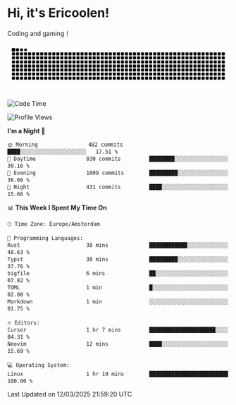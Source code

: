 # Hi, it's Ericoolen!
Coding and gaming！

<picture>
  <source media="(prefers-color-scheme: dark)" srcset="https://raw.githubusercontent.com/Eric-Song-Nop/Eric-Song-Nop/output/github-contribution-grid-snake-dark.svg">
  <source media="(prefers-color-scheme: light)" srcset="https://raw.githubusercontent.com/Eric-Song-Nop/Eric-Song-Nop/output/github-contribution-grid-snake.svg">
  <img alt="github contribution grid snake animation" src="https://raw.githubusercontent.com/Eric-Song-Nop/Eric-Song-Nop/output/github-contribution-grid-snake.svg">
</picture>

<!--START_SECTION:waka-->
![Code Time](http://img.shields.io/badge/Code%20Time-1%2C794%20hrs%2047%20mins-blue)

![Profile Views](http://img.shields.io/badge/Profile%20Views-0-blue)

**I'm a Night 🦉** 

```text
🌞 Morning                482 commits         ████░░░░░░░░░░░░░░░░░░░░░   17.51 % 
🌆 Daytime                830 commits         ████████░░░░░░░░░░░░░░░░░   30.16 % 
🌃 Evening                1009 commits        █████████░░░░░░░░░░░░░░░░   36.66 % 
🌙 Night                  431 commits         ████░░░░░░░░░░░░░░░░░░░░░   15.66 % 
```


📊 **This Week I Spent My Time On** 

```text
🕑︎ Time Zone: Europe/Amsterdam

💬 Programming Languages: 
Rust                     38 mins             ████████████░░░░░░░░░░░░░   48.63 % 
Typst                    30 mins             █████████░░░░░░░░░░░░░░░░   37.76 % 
bigfile                  6 mins              ██░░░░░░░░░░░░░░░░░░░░░░░   07.82 % 
TOML                     1 min               █░░░░░░░░░░░░░░░░░░░░░░░░   02.08 % 
Markdown                 1 min               ░░░░░░░░░░░░░░░░░░░░░░░░░   01.75 % 

🔥 Editors: 
Cursor                   1 hr 7 mins         █████████████████████░░░░   84.31 % 
Neovim                   12 mins             ████░░░░░░░░░░░░░░░░░░░░░   15.69 % 

💻 Operating System: 
Linux                    1 hr 19 mins        █████████████████████████   100.00 % 
```


 Last Updated on 12/03/2025 21:59:20 UTC
<!--END_SECTION:waka-->

